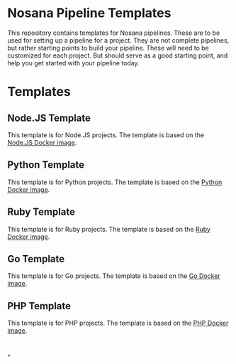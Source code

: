 # Nosana Pipeline Templates

This repository contains templates for Nosana pipelines.
These are to be used for setting up a pipeline for a project.
They are not complete pipelines, but rather starting points to build your pipeline.
These will need to be customized for each project.
But should serve as a good starting point, and help you get started with your pipeline today.


# Templates

## Node.JS Template

This template is for Node.JS projects.
The template is based on the [Node.JS Docker image](https://hub.docker.com/_/node/).


## Python Template

This template is for Python projects.
The template is based on the [Python Docker image](https://hub.docker.com/_/python/).


## Ruby Template

This template is for Ruby projects.
The template is based on the [Ruby Docker image](https://hub.docker.com/_/ruby/).


## Go Template

This template is for Go projects.
The template is based on the [Go Docker image](https://hub.docker.com/_/golang/).


## PHP Template

This template is for PHP projects.
The template is based on the [PHP Docker image](https://hub.docker.com/_/php/).


## .

